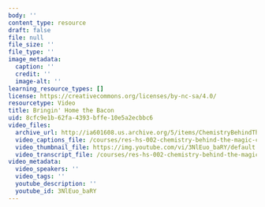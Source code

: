 ```yaml
---
body: ''
content_type: resource
draft: false
file: null
file_size: ''
file_type: ''
image_metadata:
  caption: ''
  credit: ''
  image-alt: ''
learning_resource_types: []
license: https://creativecommons.org/licenses/by-nc-sa/4.0/
resourcetype: Video
title: Bringin' Home the Bacon
uid: 8cfc9e1b-62fa-4393-bffe-10e5a2ecbbc6
video_files:
  archive_url: http://ia601608.us.archive.org/5/items/ChemistryBehindTheMagic/BRINGINHOMEBACON_300k.mp4
  video_captions_file: /courses/res-hs-002-chemistry-behind-the-magic-chemical-demonstrations-for-the-classroom/3NlEuo_baRY_captions.webvtt
  video_thumbnail_file: https://img.youtube.com/vi/3NlEuo_baRY/default.jpg
  video_transcript_file: /courses/res-hs-002-chemistry-behind-the-magic-chemical-demonstrations-for-the-classroom/3NlEuo_baRY_transcript.pdf
video_metadata:
  video_speakers: ''
  video_tags: ''
  youtube_description: ''
  youtube_id: 3NlEuo_baRY
---
```

